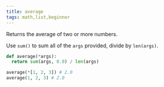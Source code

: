 ```yaml
---
title: average
tags: math,list,beginner
---
```


Returns the average of two or more numbers.

Use `sum()` to sum all of the `args` provided, divide by `len(args)`.

```py
def average(*args):
  return sum(args, 0.0) / len(args)
```

```py
average(*[1, 2, 3]) # 2.0
average(1, 2, 3) # 2.0
```

